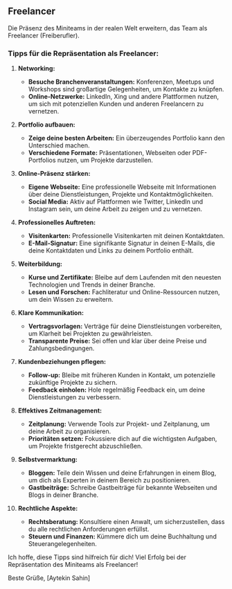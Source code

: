 ## Freelancer

Die Präsenz des Miniteams in der realen Welt erweitern, das Team als Freelancer (Freiberufler).

### Tipps für die Repräsentation als Freelancer:

1. **Networking:**
   - **Besuche Branchenveranstaltungen:** Konferenzen, Meetups und Workshops sind großartige Gelegenheiten, um Kontakte zu knüpfen.
   - **Online-Netzwerke:** LinkedIn, Xing und andere Plattformen nutzen, um sich mit potenziellen Kunden und anderen Freelancern zu vernetzen.

2. **Portfolio aufbauen:**
   - **Zeige deine besten Arbeiten:** Ein überzeugendes Portfolio kann den Unterschied machen.
   - **Verschiedene Formate:** Präsentationen, Webseiten oder PDF-Portfolios nutzen, um Projekte darzustellen.

3. **Online-Präsenz stärken:**
   - **Eigene Webseite:** Eine professionelle Webseite mit Informationen über deine Dienstleistungen, Projekte und Kontaktmöglichkeiten.
   - **Social Media:** Aktiv auf Plattformen wie Twitter, LinkedIn und Instagram sein, um deine Arbeit zu zeigen und zu vernetzen.

4. **Professionelles Auftreten:**
   - **Visitenkarten:** Professionelle Visitenkarten mit deinen Kontaktdaten.
   - **E-Mail-Signatur:** Eine signifikante Signatur in deinen E-Mails, die deine Kontaktdaten und Links zu deinem Portfolio enthält.

5. **Weiterbildung:**
   - **Kurse und Zertifikate:** Bleibe auf dem Laufenden mit den neuesten Technologien und Trends in deiner Branche.
   - **Lesen und Forschen:** Fachliteratur und Online-Ressourcen nutzen, um dein Wissen zu erweitern.

6. **Klare Kommunikation:**
   - **Vertragsvorlagen:** Verträge für deine Dienstleistungen vorbereiten, um Klarheit bei Projekten zu gewährleisten.
   - **Transparente Preise:** Sei offen und klar über deine Preise und Zahlungsbedingungen.

7. **Kundenbeziehungen pflegen:**
   - **Follow-up:** Bleibe mit früheren Kunden in Kontakt, um potenzielle zukünftige Projekte zu sichern.
   - **Feedback einholen:** Hole regelmäßig Feedback ein, um deine Dienstleistungen zu verbessern.

8. **Effektives Zeitmanagement:**
   - **Zeitplanung:** Verwende Tools zur Projekt- und Zeitplanung, um deine Arbeit zu organisieren.
   - **Prioritäten setzen:** Fokussiere dich auf die wichtigsten Aufgaben, um Projekte fristgerecht abzuschließen.

9. **Selbstvermarktung:**
   - **Bloggen:** Teile dein Wissen und deine Erfahrungen in einem Blog, um dich als Experten in deinem Bereich zu positionieren.
   - **Gastbeiträge:** Schreibe Gastbeiträge für bekannte Webseiten und Blogs in deiner Branche.

10. **Rechtliche Aspekte:**
    - **Rechtsberatung:** Konsultiere einen Anwalt, um sicherzustellen, dass du alle rechtlichen Anforderungen erfüllst.
    - **Steuern und Finanzen:** Kümmere dich um deine Buchhaltung und Steuerangelegenheiten.

Ich hoffe, diese Tipps sind hilfreich für dich! Viel Erfolg bei der Repräsentation des Miniteams als Freelancer!

Beste Grüße,
[Aytekin Sahin]
